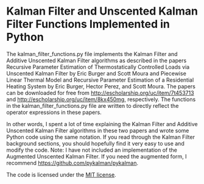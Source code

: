 # Kalman Filter and Unscented Kalman Filter Functions Implemented in Python

The kalman_filter_functions.py file implements the Kalman Filter and Additive Unscented Kalman Filter algorithms as described in the papers Recursive Parameter Estimation of Thermostatically Controlled Loads via Unscented Kalman Filter by Eric Burger and Scott Moura and Piecewise Linear Thermal Model and Recursive Parameter Estimation of a Residential Heating System by Eric Burger, Hector Perez, and Scott Moura. The papers can be downloaded for free from http://escholarship.org/uc/item/7t453713 and http://escholarship.org/uc/item/8kx450mg, respectively. The functions in the kalman_filter_functions.py file are written to directly reflect the operator expressions in these papers. 

In other words, I spent a lot of time explaining the Kalman Filter and Additive Unscented Kalman Filter algorithms in these two papers and wrote some Python code using the same notation. If you read through the Kalman Filter background sections, you should hopefully find it very easy to use and modify the code. Note: I have not included an implementation of the Augmented Unscented Kalman Filter. If you need the augmented form, I recommend https://github.com/pykalman/pykalman.

The code is licensed under the [MIT license][mit].

[wcc]: <http://wallflower.cc>
[wccdemo]: <http://wallflower.cc/demo>
[mit]: <https://opensource.org/licenses/MIT>
[agpl]: <https://opensource.org/licenses/AGPL-3.0>
